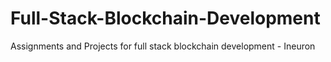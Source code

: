 # Full-Stack-Blockchain-Development
Assignments and Projects for full stack blockchain development - Ineuron
